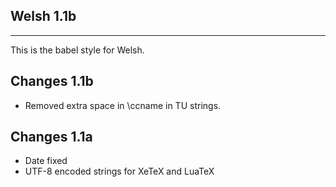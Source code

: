 ## Welsh 1.1b
------------

This is the babel style for Welsh.

## Changes 1.1b

* Removed extra space in \ccname in TU strings.

## Changes 1.1a

* Date fixed
* UTF-8 encoded strings for XeTeX and LuaTeX
